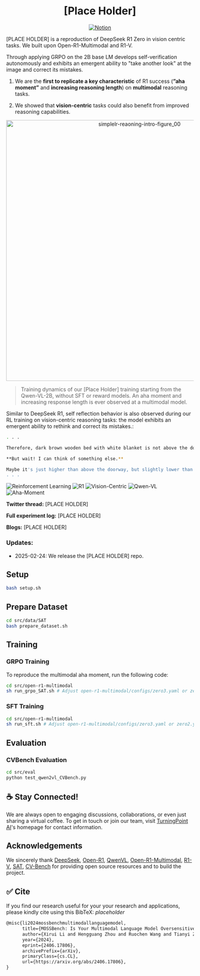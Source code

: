 <div align="center">

# [Place Holder]

[![Notion](https://img.shields.io/badge/Notion-%23000000.svg?style=for-the-badge&logo=notion&logoColor=white)](https://hkust-nlp.notion.site/simplerl-reason)

</div>


[PLACE HOLDER] is a reproduction of DeepSeek R1 Zero in vision centric tasks. We built upon Open-R1-Multimodal and R1-V.

Through applying GRPO on the 2B base LM develops self-verification autonomously and exhibits an emergent ability to "take another look" at the image and correct its mistakes.

1. We are the **first to replicate a key characteristic** of R1 success (**”aha moment”** and **increasing reasoning length**) on **multimodal** reasoning tasks.

2. We showed that **vision-centric** tasks could also benefit from improved reasoning capabilities.  

<div align="center">
<img src="https://multimodal-r1.s3.us-west-1.amazonaws.com/Training_Steps.png" width="700" alt="simplelr-reaoning-intro-figure_00">
</div>

> Training dynamics of our [Place Holder] training starting from the Qwen-VL-2B, without SFT or reward models. An aha moment and increasing response length is ever observed at a multimodal model.

Similar to DeepSeek R1, self reflection behavior is also observed during our RL training on vision-centric reasoning tasks: the model exhibits an emergent ability to rethink and correct its mistakes.:

```bash
. . .

Therefore, dark brown wooden bed with white blanket is not above the doorway.

**But wait! I can think of something else.**

Maybe it's just higher than above the doorway, but slightly lower than above the doorway.
. . .

```

![Reinforcement Learning](https://img.shields.io/badge/Algo-Reinforcement--Learning-red) 
![R1](https://img.shields.io/badge/Algo-R1-red) 
![Vision-Centric](https://img.shields.io/badge/Task-Vision--Perception-yellow) 
![Qwen-VL](https://img.shields.io/badge/Model-Qwen--VL-green)
![Aha-Moment](https://img.shields.io/badge/Analysis-Aha--moment-green) 

**Twitter thread:** [PLACE HOLDER]

**Full experiment log:** [PLACE HOLDER]

**Blogs:** [PLACE HOLDER]

### Updates:
- 2025-02-24: We release the [PLACE HOLDER] repo.


## Setup

```bash
bash setup.sh
```
## Prepare Dataset

```bash
cd src/data/SAT
bash prepare_dataset.sh
```

## Training

### GRPO Training
To reproduce the multimodal aha moment, run the following code:
```bash
cd src/open-r1-multimodal
sh run_grpo_SAT.sh # Adjust open-r1-multimodal/configs/zero3.yaml or zero2.yaml accordingly
```

### SFT Training

```bash
cd src/open-r1-multimodal
sh run_sft.sh # Adjust open-r1-multimodal/configs/zero3.yaml or zero2.yaml accordingly
```

## Evaluation

### CVBench Evaluation
```bash
cd src/eval
python test_qwen2vl_CVBench.py 
```


## :coffee: Stay Connected!

We are always open to engaging discussions, collaborations, or even just sharing a virtual coffee. To get in touch or join our team, visit [TurningPoint AI](https://www.turningpoint-ai.com/)'s homepage for contact information.

## Acknowledgements

We sincerely thank [DeepSeek](https://github.com/deepseek-ai/DeepSeek-R1), [Open-R1](https://github.com/huggingface/open-r1), [QwenVL](https://github.com/QwenLM/Qwen2.5-VL), [Open-R1-Multimodal](https://github.com/EvolvingLMMs-Lab/open-r1-multimodal), [R1-V](https://github.com/Deep-Agent/R1-V), [SAT](https://arxiv.org/abs/2412.07755), [CV-Bench](https://cambrian-mllm.github.io/) for providing open source resources and to build the project. 

## :white_check_mark: Cite

If you find our research useful for your your research and applications, please kindly cite using this BibTeX: *placeholder*

```latex
@misc{li2024mossbenchmultimodallanguagemodel,
      title={MOSSBench: Is Your Multimodal Language Model Oversensitive to Safe Queries?}, 
      author={Xirui Li and Hengguang Zhou and Ruochen Wang and Tianyi Zhou and Minhao Cheng and Cho-Jui Hsieh},
      year={2024},
      eprint={2406.17806},
      archivePrefix={arXiv},
      primaryClass={cs.CL},
      url={https://arxiv.org/abs/2406.17806}, 
}
```

